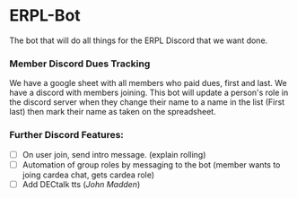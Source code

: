 # ERPL-Bot
The bot that will do all things for the ERPL Discord that we want done.

### Member Discord Dues Tracking
We have a google sheet with all members who paid dues, first and last. We have a discord with members joining. 
This bot will update a person's role in the discord server when they change their name to a name in the list (First last) then mark their name as taken on the spreadsheet.

### Further Discord Features:
- [ ] On user join, send intro message. (explain rolling)
- [ ] Automation of group roles by messaging to the bot (member wants to joing cardea chat, gets cardea role)
- [ ] Add DECtalk tts (*John Madden*)

